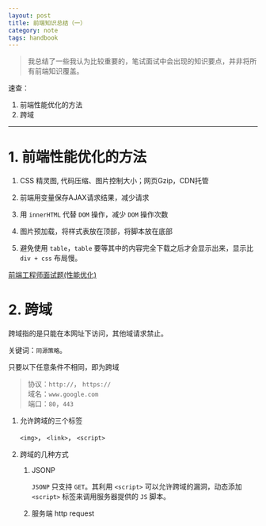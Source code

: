 ```yaml
---
layout: post
title: 前端知识总结（一）
category: note
tags: handbook
---
```


> 我总结了一些我认为比较重要的，笔试面试中会出现的知识要点，并非将所有前端知识覆盖。

速查：

1. 前端性能优化的方法
2. 跨域

---

# 1. 前端性能优化的方法
>

1. CSS 精灵图, 代码压缩、图片控制大小；网页Gzip，CDN托管

2. 前端用变量保存AJAX请求结果，减少请求

3. 用 `innerHTML` 代替 `DOM` 操作，减少 `DOM` 操作次数

4. 图片预加载，将样式表放在顶部，将脚本放在底部

5. 避免使用 `table`，`table` 要等其中的内容完全下载之后才会显示出来，显示比 `div + css` 布局慢。

[前端工程师面试题(性能优化)](https://juejin.im/entry/5b30b64c51882574d32496de)

# 2. 跨域
>

跨域指的是只能在本网址下访问，其他域请求禁止。

关键词：`同源策略`。

只要以下任意条件不相同，即为跨域
> 协议：`http://`， `https://`  
> 域名：`www.google.com`  
> 端口：`80`，`443`  

1. 允许跨域的三个标签

    `<img>`， `<link>`， `<script>`

2. 跨域的几种方式

    1. JSONP

        `JSONP` 只支持 `GET`。其利用 `<script>` 可以允许跨域的漏洞，动态添加 `<script>` 标签来调用服务器提供的 `JS` 脚本。

    2. 服务端 http request